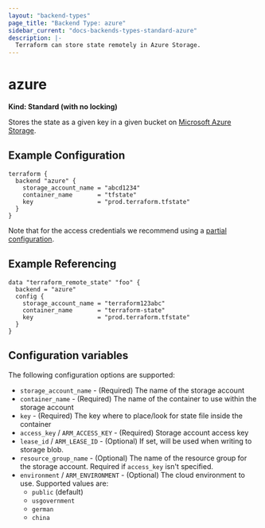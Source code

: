 ```yaml
---
layout: "backend-types"
page_title: "Backend Type: azure"
sidebar_current: "docs-backends-types-standard-azure"
description: |-
  Terraform can store state remotely in Azure Storage.
---
```


# azure

**Kind: Standard (with no locking)**

Stores the state as a given key in a given bucket on [Microsoft Azure Storage](https://azure.microsoft.com/en-us/documentation/articles/storage-introduction/).

## Example Configuration

```hcl
terraform {
  backend "azure" {
    storage_account_name = "abcd1234"
    container_name       = "tfstate"
    key                  = "prod.terraform.tfstate"
  }
}
```

Note that for the access credentials we recommend using a
[partial configuration](/docs/backends/config.html).

## Example Referencing

```hcl
data "terraform_remote_state" "foo" {
  backend = "azure"
  config {
    storage_account_name = "terraform123abc"
    container_name       = "terraform-state"
    key                  = "prod.terraform.tfstate"
  }
}
```

## Configuration variables

The following configuration options are supported:

 * `storage_account_name` - (Required) The name of the storage account
 * `container_name` - (Required) The name of the container to use within the storage account
 * `key` - (Required) The key where to place/look for state file inside the container
 * `access_key` / `ARM_ACCESS_KEY` - (Required) Storage account access key
 * `lease_id` / `ARM_LEASE_ID` - (Optional) If set, will be used when writing to storage blob.
 * `resource_group_name` - (Optional) The name of the resource group for the storage account. Required if `access_key` isn't specified.
 * `environment` / `ARM_ENVIRONMENT` - (Optional) The cloud environment to use. Supported values are:
   * `public` (default)
   * `usgovernment`
   * `german`
   * `china`
